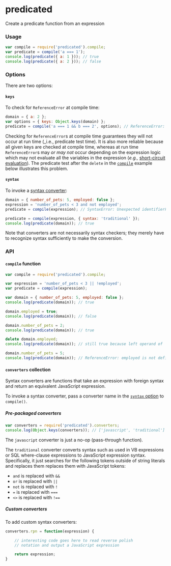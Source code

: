 # predicated
Create a predicate function from an expression

### Usage

```js
var compile = require('predicated').compile;
var predicate = compile('a === 1');
console.log(predicate({ a: 1 })); // true
console.log(predicate({ a: 2 })); // false
```

### Options

There are two options:

#### `keys`

To check for `ReferenceError` at compile time:
```js
domain = { a: 2 };
var options = { keys: Object.keys(domain) };
predicate = compile('a === 1 && b === 2', options); // ReferenceError: b is not defined
```
Checking for `ReferenceError`s  at compile time guarantees they will not occur at run time (_i.e., predicate test time). It is also more reliable because all given keys are checked at compile time, whereas at run time `ReferenceError`s may _or may not_ occur depending on the expression logic which may not evaluate all the variables in the expression (_e.g.,_ [short-circuit evaluation](https://en.wikipedia.org/wiki/Short-circuit_evaluation)). The predicate test after the `delete` in the [`compile`](#compile-function) example below illustrates this problem.

#### `syntax`

To invoke a [syntax converter](#converters-collection):
```js
domain = { number_of_pets: 5, employed: false };
expression = 'number_of_pets < 3 and not employed';
predicate = compile(expression); // SyntaxError: Unexpected identifierFilter

predicate = compile(expression, { syntax: 'traditional' });
console.log(predicate(domain)); // true
```
Note that converters are not necessarily syntax checkers; they merely have to recognize syntax sufficiently to make the conversion.


### API

#### `compile` function

```js
var compile = require('predicated').compile;

var expression = 'number_of_pets < 3 || !employed';
var predicate = compile(expression);

var domain = { number_of_pets: 5, employed: false };
console.log(predicate(domain)); // true

domain.employed = true;
console.log(predicate(domain)); // false

domain.number_of_pets = 2;
console.log(predicate(domain)); // true

delete domain.employed;
console.log(predicate(domain)); // still true because left operand of `||` is true

domain.number_of_pets = 5;
console.log(predicate(domain)); // ReferenceError: employed is not defined
```

#### `converters` collection

Syntax converters are functions that take an expression with foreign syntax and return an equivalent JavaScript expression.

To invoke a syntax converter, pass a converter name in the [`syntax` option](#syntax) to `compile()`.

##### Pre-packaged converters
```js
var converters = require('predicated').converters;
console.log(Object.keys(converters)); // ['javascript', 'traditional']
```

The `javascript` converter is just a no-op (pass-through function).

The `traditional` converter converts syntax such as used in VB expressions or SQL where-clause expressions to JavaScript expression syntax. Specifically, it just searches for the following tokens outside of string literals and replaces them replaces them with JavaScript tokens:
   * `and` is replaced with `&&`
   * `or` is replaced with `||`
   * `not` is replaced with `!`
   * `=` is replaced with `===`
   * `<>` is replaced with `!==`

##### Custom converters
To add custom syntax converters:
```js
converters.rpn = function(expression) {

    // interesting code goes here to read reverse polish
    // notation and output a JavaScript expression

    return expression;
}
```